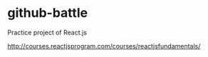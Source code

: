 # github-battle
Practice project of React.js 

http://courses.reactjsprogram.com/courses/reactjsfundamentals/
